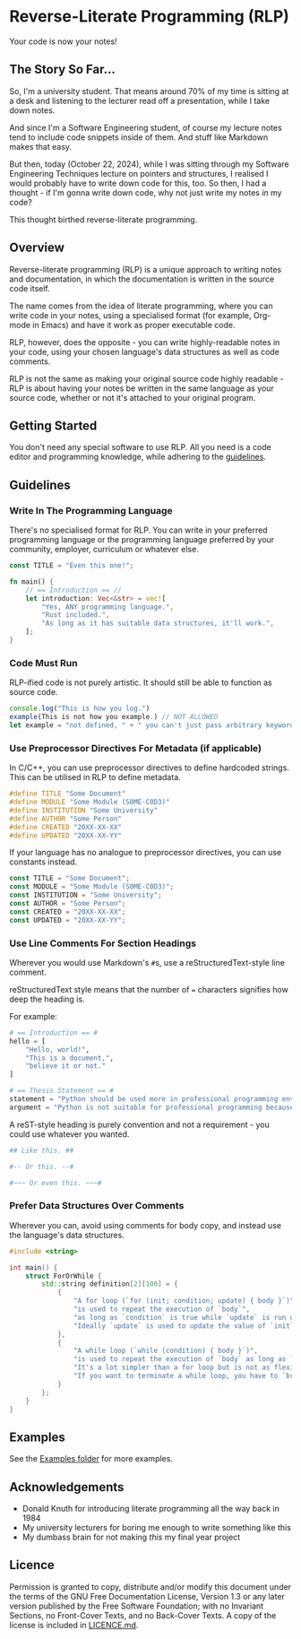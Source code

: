 # Reverse-Literate Programming (RLP)

Your code is now your notes!

## The Story So Far...

So, I'm a university student. That means around 70% of my time is sitting at
a desk and listening to the lecturer read off a presentation, while I take down
notes.

And since I'm a Software Engineering student, of course my lecture notes tend
to include code snippets inside of them. And stuff like Markdown makes that
easy.

But then, today (October 22, 2024), while I was sitting through my Software
Engineering Techniques lecture on pointers and structures, I realised I would
probably have to write down code for this, too. So then, I had a thought - if
I'm gonna write down code, why not just write my notes *in* my code?

This thought birthed reverse-literate programming.

## Overview

Reverse-literate programming (RLP) is a unique approach to writing notes and
documentation, in which the documentation is written in the source code itself.

The name comes from the idea of literate programming, where you can write code
in your notes, using a specialised format (for example, Org-mode in Emacs) and
have it work as proper executable code.

RLP, however, does the opposite - you can write highly-readable notes in your
code, using your chosen language's data structures as well as code comments.

RLP is not the same as making your original source code highly readable - RLP
is about having your notes be written in the same language as your source code,
whether or not it's attached to your original program.

## Getting Started

You don't need any special software to use RLP. All you need is a code editor
and programming knowledge, while adhering to the [guidelines](#guidelines).

## Guidelines

### Write In The Programming Language

There's no specialised format for RLP. You can write in your preferred
programming language or the programming language preferred by your community,
employer, curriculum or whatever else.

```rust
const TITLE = "Even this one!";

fn main() {
    // == Introduction == //
    let introduction: Vec<&str> = vec![
        "Yes, ANY programming language.",
        "Rust included.",
        "As long as it has suitable data structures, it'll work.",
    ];
}
```

### Code Must Run

RLP-ified code is not purely artistic. It should still be able to function as
source code.

```javascript
console.log("This is how you log.")
example(This is not how you example.) // NOT ALLOWED
let example = "not defined, " + " you can't just pass arbitrary keywords as parameters";
```

### Use Preprocessor Directives For Metadata (if applicable)

In C/C++, you can use preprocessor directives to define hardcoded strings.
This can be utilised in RLP to define metadata.

```c
#define TITLE "Some Document"
#define MODULE "Some Module (S0ME-C0D3)"
#define INSTITUTION "Some University"
#define AUTHOR "Some Person"
#define CREATED "20XX-XX-XX"
#define UPDATED "20XX-XX-YY"
```

If your language has no analogue to preprocessor directives, you can use
constants instead.

```rust
const TITLE = "Some Document";
const MODULE = "Some Module (S0ME-C0D3)";
const INSTITUTION = "Some University";
const AUTHOR = "Some Person";
const CREATED = "20XX-XX-XX";
const UPDATED = "20XX-XX-YY";
```

### Use Line Comments For Section Headings

Wherever you would use Markdown's `#`s, use a reStructuredText-style line
comment.

reStructuredText style means that the number of `=` characters signifies how
deep the heading is.

For example:

```python
# == Introduction == #
hello = [
    "Hello, world!",
    "This is a document,",
    "believe it or not."
]

# == Thesis Statement == #
statement = "Python should be used more in professional programming environments because it promotes clean and expressive code."
argument = "Python is not suitable for professional programming because it is an interpreted language."
```

A reST-style heading is purely convention and not a requirement - you could use
whatever you wanted.

```python
## Like this. ##

#-- Or this. --#

#~~~ Or even this. ~~~#
```

### Prefer Data Structures Over Comments

Wherever you can, avoid using comments for body copy, and instead use the
language's data structures.

```cpp
#include <string>

int main() {
    struct ForOrWhile {
        std::string definition[2][100] = {
            {
                "A for loop (`for (init; condition; update) { body }`)",
                "is used to repeat the execution of `body`",
                "as long as `condition` is true while `update` is run once every time.",
                "Ideally `update` is used to update the value of `init`."
            },
            {
                "A while loop (`while (condition) { body }`)",
                "is used to repeat the execution of `body` as long as `condition` is true.",
                "It's a lot simpler than a for loop but is not as flexible.",
                "If you want to terminate a while loop, you have to `break` it."
            }
        };
    }
}
```

## Examples

See the [Examples folder](https://github.com/AeriaVelocity/reverse-literate-programming/tree/main/examples)
for more examples.

## Acknowledgements

- Donald Knuth for introducing literate programming all the way back in 1984
- My university lecturers for boring me enough to write something like this
- My dumbass brain for not making *this* my final year project

## Licence

Permission is granted to copy, distribute and/or modify this document under the
terms of the GNU Free Documentation License, Version 1.3 or any later version
published by the Free Software Foundation; with no Invariant Sections, no
Front-Cover Texts, and no Back-Cover Texts.  A copy of the license is included
in [LICENCE.md](LICENCE.md).
